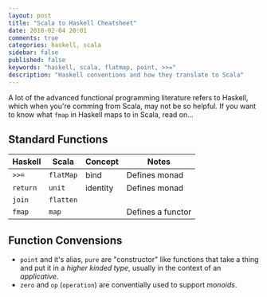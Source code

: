```yaml
---
layout: post
title: "Scala to Haskell Cheatsheet"
date: 2018-02-04 20:01
comments: true
categories: haskell, scala
sidebar: false
published: false
keywords: "haskell, scala, flatmap, point, >>="
description: "Haskell conventions and how they translate to Scala"
---
```


A lot of the advanced functional programming literature refers to Haskell, which when you're comming from Scala, may not be so helpful. If you want to know what `fmap` in Haskell maps to in Scala, read on...

<!-- more -->

## Standard Functions

|  Haskell |   Scala   |  Concept |                  Notes                  |
|----------|-----------|----------|-----------------------------------------|
| `>>=`    | `flatMap` | bind     | Defines monad                           |
| `return` | `unit`    | identity | Defines monad                           |
| `join`   | `flatten` |          |                                         |
| `fmap`   | `map`     |          | Defines a functor                       |


## Function Convensions

 * `point` and it's alias, `pure` are "constructor" like functions that take a thing and put it in a _higher kinded type_, usually in the context of an _applicative_.
 * `zero` and `op` (`operation`) are conventially used to support _monoids_. 

